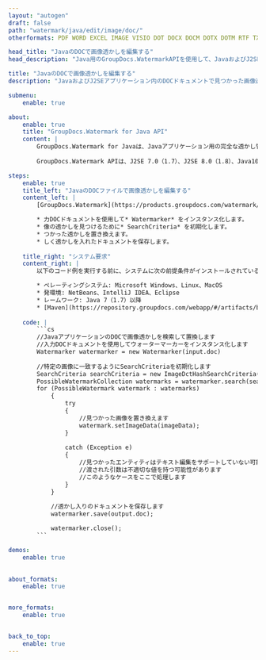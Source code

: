 ```yaml
---
layout: "autogen"
draft: false
path: "watermark/java/edit/image/doc/"
otherformats: PDF WORD EXCEL IMAGE VISIO DOT DOCX DOCM DOTX DOTM RTF TXT XLSX XLSM XLTM XLT XLTX XLS XLSB XLAM SXC PPTX PPTM PPSX PPSM POTM POT POTX PPT PPS ODT BMP GIF JPEG JP2 PNG TIFF WEBP VSD VDX VSDX VSTX VSX VSSX VSDM VSSM VSTM VTX VDW VSS VST

head_title: "JavaのDOCで画像透かしを編集する"
head_description: "Java用のGroupDocs.WatermarkAPIを使用して、JavaおよびJ2SEアプリケーションのDOCファイルで見つかった画像透かしを編集するJavaライブラリ."

title: "JavaのDOCで画像透かしを編集する"
description: "JavaおよびJ2SEアプリケーション内のDOCドキュメントで見つかった画像透かしを検索して変更します。ドキュメントにBMP、PNG、GIF、JPEG画像の透かしを追加します。また、必要に応じて、透かしのサイズ、フォントタイプ、回転角度、およびドキュメントページ上の透かしの位置を管理します。"

submenu:
    enable: true

about:
    enable: true
    title: "GroupDocs.Watermark for Java API"
    content: |
        GroupDocs.Watermark for Javaは、Javaアプリケーション用の完全な透かし管理ソリューションです。開発者は、次のような透かし操作操作をすばやく実行できます。すべての一般的なファイル形式のドキュメント内から、さまざまな種類の透かしを追加、編集、検索、および削除します。 PDF、Microsoft Word、Excel、PowerPoint、Visio、Eメール、画像形式など、さまざまなドキュメントのテキストと画像の透かしの操作をサポートしています。
        
        GroupDocs.Watermark APIは、J2SE 7.0（1.7）、J2SE 8.0（1.8）、Java10を含むすべての主要なオペレーティングシステムとJavaバージョンで十分にサポートされています。

steps:
    enable: true
    title_left: "JavaのDOCファイルで画像透かしを編集する"
    content_left: |
        [GroupDocs.Watermark](https://products.groupdocs.com/watermark/java/）を使用すると、Java開発者は、いくつかの簡単な手順を実行することで、アプリケーションの画像（BMP、PNG、GIF、またはJPEG)透かしを簡単に編集できます。

        * 力DOCドキュメントを使用して* Watermarker* をインスタンス化します。
        * 像の透かしを見つけるために* SearchCriteria* を初期化します。
        * つかった透かしを置き換えます。
        * しく透かしを入れたドキュメントを保存します。
        
    title_right: "システム要求"
    content_right: |
        以下のコード例を実行する前に、システムに次の前提条件がインストールされていることを確認してください。

        * ペレーティングシステム: Microsoft Windows、Linux、MacOS
        * 発環境: NetBeans、IntelliJ IDEA、Eclipse
        * レームワーク: Java 7（1.7）以降
        * [Maven](https://repository.groupdocs.com/webapp/#/artifacts/browse/tree/General/repo/com/groupdocs/groupdocs-watermark)から最新バージョンのGroupDocs.WatermarkforJavaをダウンロードします。
        
    code: |
        ```cs
        //JavaアプリケーションのDOCで画像透かしを検索して置換します
        //入力DOCドキュメントを使用してウォーターマーカーをインスタンス化します
        Watermarker watermarker = new Watermarker(input.doc)
        
        //特定の画像に一致するようにSearchCriteriaを初期化します
        SearchCriteria searchCriteria = new ImageDctHashSearchCriteria(logo.png);
        PossibleWatermarkCollection watermarks = watermarker.search(searchCriteria);
        for (PossibleWatermark watermark : watermarks)
            {
                try
                {
                    //見つかった画像を置き換えます
                    watermark.setImageData(imageData);
                }
                
                catch (Exception e)
                {
                    //見つかったエンティティはテキスト編集をサポートしていない可能性があります
                    //渡された引数は不適切な値を持つ可能性があります
                    //このようなケースをここで処理します
                }
            }
            
            //透かし入りのドキュメントを保存します
            watermarker.save(output.doc);

            watermarker.close();
        ```        

demos:
    enable: true
        

about_formats:
    enable: true


more_formats:
    enable: true


back_to_top:
    enable: true
---
```

